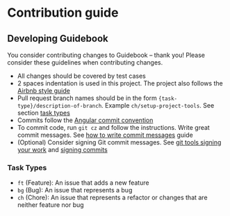 # Contribution guide

## Developing Guidebook

You consider contributing changes to Guidebook – thank you!
Please consider these guidelines when contributing changes.

* All changes should be covered by test cases
* 2 spaces indentation is used in this project. The project also follows the [Airbnb style guide](https://github.com/airbnb/javascript)
* Pull request branch names should be in the form `{task-type}/description-of-branch`. Example `ch/setup-project-tools`. See section [task types](#task-types)
* Commits follow the [Angular commit convention](https://github.com/angular/angular.js/blob/master/DEVELOPERS.md#-git-commit-guidelines)
* To commit code, run `git cz` and follow the instructions. Write great commit messages. See [how to write commit messages](https://chris.beams.io/posts/git-commit/) guide
* (Optional) Consider signing Git commit messages. See [git tools signing your work](https://git-scm.com/book/en/v2/Git-Tools-Signing-Your-Work) and [signing commits](https://help.github.com/articles/signing-commits/)

### Task Types
* `ft` (Feature): An issue that adds a new feature
* `bg` (Bug): An issue that represents a bug
* `ch` (Chore): An issue that represents a refactor or changes that are neither feature nor bug